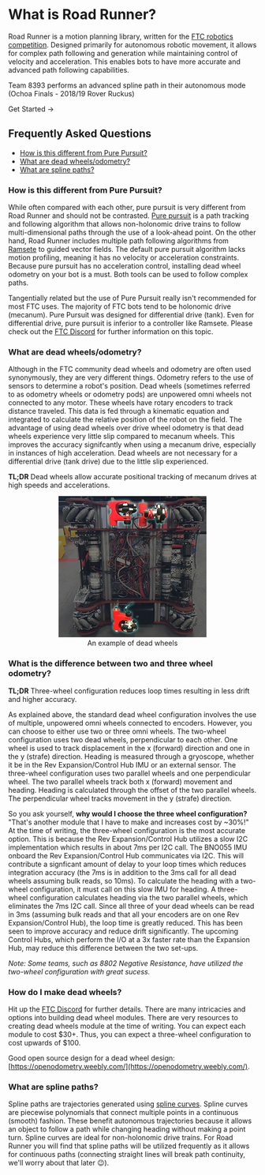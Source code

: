 # What is Road Runner?

Road Runner is a motion planning library, written for the [FTC robotics competition](https://www.firstinspires.org/robotics/ftc). Designed primarily for autonomous robotic movement, it allows for complex path following and generation while maintaining control of velocity and acceleration. This enables bots to have more accurate and advanced path following capabilities.

<div class="flex items-center justify-center flex-col">
    <VideoDisplay src="./assets/home/8393-half-compressed.mp4" width="360px" :controls="false"/>
    <span class="text-center text-sm text-gray-600">Team 8393 performs an advanced spline path in their autonomous mode<br>(Ochoa Finals - 2018/19 Rover Ruckus)</span>
</div>

<ActionLink url="/before-you-start" margin="2em">Get Started →</ActionLink>

## Frequently Asked Questions

- [How is this different from Pure Pursuit?](#how-is-this-different-from-pure-pursuit)
- [What are dead wheels/odometry?](#what-are-dead-wheels-odometry)
- [What are spline paths?](#what-are-spline-paths)

### How is this different from Pure Pursuit?

While often compared with each other, pure pursuit is very different from Road Runner and should not be contrasted. [Pure pursuit](https://www.mathworks.com/help/robotics/ug/pure-pursuit-controller.html) is a path tracking and following algorithm that allows non-holonomic drive trains to follow multi-dimensional paths through the use of a look-ahead point. On the other hand, Road Runner includes multiple path following algorithms from [Ramsete](https://github.com/wpilibsuite/allwpilib/blob/master/wpilibj/src/main/java/edu/wpi/first/wpilibj/controller/RamseteController.java) to guided vector fields. The default pure pursuit algorithm lacks motion profiling, meaning it has no velocity or acceleration constraints. Because pure pursuit has no acceleration control, installing dead wheel odometry on your bot is a must. Both tools can be used to follow complex paths.

Tangentially related but the use of Pure Pursuit really isn't recommended for most FTC uses. The majority of FTC bots tend to be holonomic drive (mecanum). Pure Pursuit was designed for differential drive (tank). Even for differential drive, pure pursuit is inferior to a controller like Ramsete. Please check out the [FTC Discord](https://discord.gg/first-tech-challenge) for further information on this topic.

### What are dead wheels/odometry?

Although in the FTC community dead wheels and odometry are often used synonymously, they are very different things. Odometry refers to the use of sensors to determine a robot's position. Dead wheels (sometimes referred to as odometry wheels or odometry pods) are unpowered omni wheels not connected to any motor. These wheels have rotary encoders to track distance traveled. This data is fed through a kinematic equation and integrated to calculate the relative position of the robot on the field. The advantage of using dead wheels over drive wheel odometry is that dead wheels experience very little slip compared to mecanum wheels. This improves the accuracy signifcantly when using a mecanum drive, especially in instances of high acceleration. Dead wheels are not necessary for a differential drive (tank drive) due to the little slip experienced.

**TL;DR** Dead wheels allow accurate positional tracking of mecanum drives at high speeds and accelerations.

<figure align="center">
    <img src="./assets/home/dead-wheel-example-small.jpg">
    <figcaption class="mt-2 text-sm text-gray-600">An example of dead wheels</figcaption>
</figure>

### What is the difference between two and three wheel odometry?

**TL;DR** Three-wheel configuration reduces loop times resulting in less drift and higher accuracy.

As explained above, the standard dead wheel configuration involves the use of multiple, unpowered omni wheels connected to encoders. However, you can choose to either use two or three omni wheels. The two-wheel configuration uses two dead wheels, perpendicular to each other. One wheel is used to track displacement in the x (forward) direction and one in the y (strafe) direction. Heading is measured through a gryoscope, whether it be in the Rev Expansion/Control Hub IMU or an external sensor. The three-wheel configuration uses two parallel wheels and one perpendicular wheel. The two parallel wheels track both x (forward) movement and heading. Heading is calculated through the offset of the two parallel wheels. The perpendicular wheel tracks movement in the y (strafe) direction.

So you ask yourself, **why would I choose the three wheel configuration?** "That's another module that I have to make and increases cost by ~30%!" At the time of writing, the three-wheel configuration is the most accurate option. This is because the Rev Expansion/Control Hub utilizes a slow I2C implementation which results in about 7ms per I2C call. The BNO055 IMU onboard the Rev Expansion/Control Hub communicates via I2C. This will contribute a signficant amount of delay to your loop times which reduces integration accuracy (the 7ms is in addition to the 3ms call for all dead wheels assuming bulk reads, so 10ms). To calculate the heading with a two-wheel configuration, it must call on this slow IMU for heading. A three-wheel configuration calculates heading via the two parallel wheels, which eliminates the 7ms I2C call. Since all three of your dead wheels can be read in 3ms (assuming bulk reads and that all your encoders are on one Rev Expansion/Control Hub), the loop time is greatly reduced. This has been seen to improve accuracy and reduce drift significantly. The upcoming Control Hubs, which perform the I/O at a 3x faster rate than the Expansion Hub, may reduce this difference between the two set-ups.

_Note: Some teams, such as 8802 Negative Resistance, have utilized the two-wheel configuration with great sucess._

### How do I make dead wheels?

Hit up the [FTC Discord](https://discord.gg/first-tech-challenge) for further details. There are many intricacies and options into building dead wheel modules. There are very resources to creating dead wheels module at the time of writing. You can expect each module to cost $30+. Thus, you can expect a three-wheel configuration to cost upwards of $100.

Good open source design for a dead wheel design: [https://openodometry.weebly.com/](https://openodometry.weebly.com/).

### What are spline paths?

Spline paths are trajectories generated using [spline curves](<https://www.wikiwand.com/en/Spline_(mathematics)>). Spline curves are piecewise polynomials that connect multiple points in a continuous (smooth) fashion. These benefit autonomous trajectories because it allows an object to follow a path while changing heading without making a point turn. Spline curves are ideal for non-holonomic drive trains. For Road Runner you will find that spline paths will be utilized frequently as it allows for continuous paths (connecting straight lines will break path continuity, we'll worry about that later 😉).
